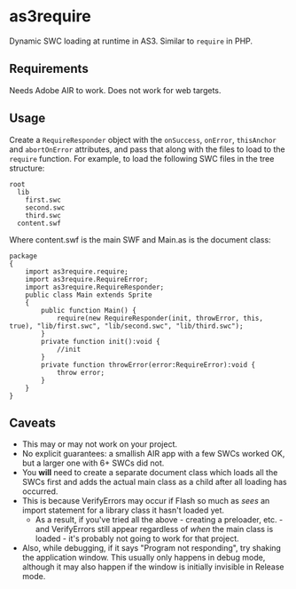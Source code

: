 # as3require
Dynamic SWC loading at runtime in AS3. Similar to `require` in PHP.

## Requirements
Needs Adobe AIR to work. Does not work for web targets.

## Usage
Create a `RequireResponder` object with the `onSuccess`, `onError`, `thisAnchor` and `abortOnError` attributes, and pass that along with the files to load to the `require` function.
For example, to load the following SWC files in the tree structure:

```
root
  lib
    first.swc
    second.swc
    third.swc
  content.swf
```

Where content.swf is the main SWF and Main.as is the document class:

```
package
{
    import as3require.require;
    import as3require.RequireError;
    import as3require.RequireResponder;
    public class Main extends Sprite
    {
        public function Main() {
            require(new RequireResponder(init, throwError, this, true), "lib/first.swc", "lib/second.swc", "lib/third.swc");
        }
        private function init():void {
            //init
        }
        private function throwError(error:RequireError):void {
            throw error;
        }
    }
}
```

## Caveats
* This may or may not work on your project. 
* No explicit guarantees: a smallish AIR app with a few SWCs worked OK, but a larger one with 6+ SWCs did not.
* You **will** need to create a separate document class which loads all the SWCs first and adds the actual main class as a child after all loading has occurred.
* This is because VerifyErrors may occur if Flash so much as _sees_ an import statement for a library class it hasn't loaded yet.
  * As a result, if you've tried all the above - creating a preloader, etc. - and VerifyErrors still appear regardless of _when_ the main class is loaded - it's probably not going to work for that project.
* Also, while debugging, if it says "Program not responding", try shaking the application window. This usually only happens in debug mode, although it may also happen if the window is initially invisible in Release mode.
